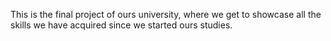 This is the final project of ours university, where we get to showcase all the skills we have acquired since we started ours studies.
